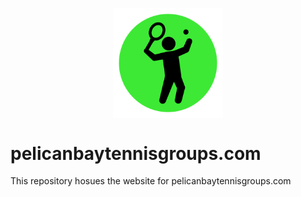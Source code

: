 <p align="center">
    <img src="assets/logo.png" width="35%" align="center" alt="logo">
</p>

# pelicanbaytennisgroups.com

This repository hosues the website for pelicanbaytennisgroups.com

